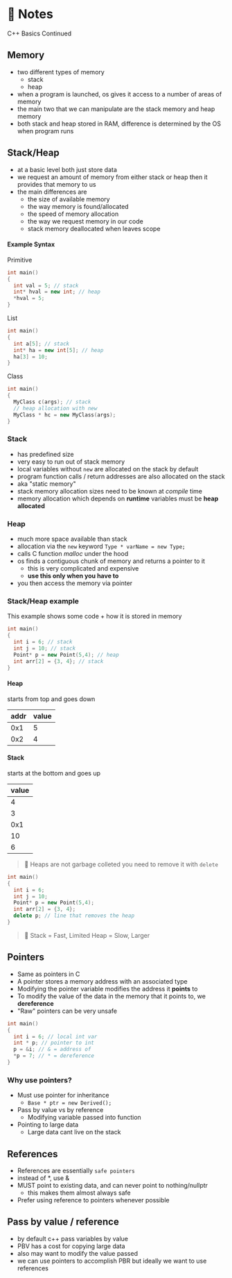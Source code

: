 # 📝 Notes

C++ Basics Continued

## Memory

- two different types of memory
  - stack
  - heap
- when a program is launched, os gives it access to a number of areas of memory
- the main two that we can manipulate are the stack memory and heap memory
- both stack and heap stored in RAM, difference is determined by the OS when program runs

## Stack/Heap

- at a basic level both just store data
- we request an amount of memory from either stack or heap then it provides that memory to us
- the main differences are
  - the size of available memory
  - the way memory is found/allocated
  - the speed of memory allocation
  - the way we request memory in our code
  - stack memory deallocated when leaves scope

#### Example Syntax

Primitive

```c++
int main()
{
  int val = 5; // stack
  int* hval = new int; // heap
  *hval = 5;
}
```

List

```c++
int main()
{
  int a[5]; // stack
  int* ha = new int[5]; // heap
  ha[3] = 10;
}
```

Class

```c++
int main()
{
  MyClass c(args); // stack
  // heap allocation with new
  MyClass * hc = new MyClass(args);
}
```

### Stack

- has predefined size
- very easy to run out of stack memory
- local variables without `new` are allocated on the stack by default
- program function calls / return addresses are also allocated on the stack
- aka "static memory"
- stack memory allocation sizes need to be known at _compile_ time
- memory allocation which depends on **runtime** variables must be **heap allocated**

### Heap

- much more space available than stack
- allocation via the `new` keyword
  `Type * varName = new Type;`
- calls C function _malloc_ under the hood
- os finds a contiguous chunk of memory and returns a pointer to it
  - this is very complicated and expensive
  - **use this only when you have to**
- you then access the memory via pointer

### Stack/Heap example

This example shows some code + how it is stored in memory

```c++
int main()
{
  int i = 6; // stack
  int j = 10; // stack
  Point* p = new Point(5,4); // heap
  int arr[2] = {3, 4}; // stack
}
```

#### Heap

starts from top and goes down

| addr | value |
| ---- | ----- |
| 0x1  | 5     |
| 0x2  | 4     |

#### Stack

starts at the bottom and goes up

| value |
| ----- |
| 4     |
| 3     |
| 0x1   |
| 10    |
| 6     |

> 🚨 Heaps are not garbage colleted you need to remove it with `delete`

```c++
int main()
{
  int i = 6;
  int j = 10;
  Point* p = new Point(5,4);
  int arr[2] = {3, 4};
  delete p; // line that removes the heap
}
```

> 📝
> Stack = Fast, Limited
> Heap = Slow, Larger

## Pointers

- Same as pointers in C
- A pointer stores a memory address with an associated type
- Modifying the pointer variable modifies the address it **points** to
- To modify the value of the data in the memory that it points to, we **dereference**
- "Raw" pointers can be very unsafe

```c++
int main()
{
  int i = 6; // local int var
  int * p; // pointer to int
  p = &i; // & = address of
  *p = 7; // * = dereference
}
```

### Why use pointers?

- Must use pointer for inheritance
  - `Base * ptr = new Derived();`
- Pass by value vs by reference
  - Modifying variable passed into function
- Pointing to large data
  - Large data cant live on the stack

## References

- References are essentially `safe pointers`
- instead of \*, use &
- MUST point to existing data, and can never point to nothing/nullptr
  - this makes them almost always safe
- Prefer using reference to pointers whenever possible

## Pass by value / reference

- by default c++ pass variables by value
- PBV has a cost for copying large data
- also may want to modify the value passed
- we can use pointers to accomplish PBR but ideally we want to use references
